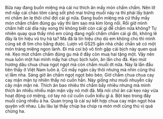 Bữa nay đang buồn miệng mà cái nư thích ăn mấy món chấm chấm. Nên lỡ mở nắp cái chảo tôm càng sốt phô mai trứng muối này ra thì phải lấy bánh mì chấm ăn lẹ thôi chứ đợi cái gì nữa. Đang buồn miệng mà cứ thấy mấy món chấm chấm đúng gu vậy thì làm sao mà kìm lòng nổi. Rồi giờ mình chấm hết cái dĩa này xong thì không biết còn cái gì để chấm nữa không? Tự nhiên quay qua thấy nhỏ em cũng đang ngồi chấm chấm cái gì đó, không lẽ đây là tín hiệu vũ trụ hả ta? Mà đã là tín hiệu cho dù em không cho thì mình cũng sẽ đi tìm cho bằng được. Lượn vô GS25 gần nhà chắc chắn sẽ có một món tráng miệng ngon lành. Đi mà coi bộ vô tình gặp cái bịch này quen quá nè. Kẹo mút chấm chấm đúng gu mà ở đây còn mua hai tặng một. Vậy nên mua luôn một hai mình mấy hai chục bịch luôn, ăn lần cho đã. Kẹo mút hương dâu chua chua ngọt ngọt mà còn chấm muối ớt nữa. Này là lần đầu tiên thấy ở Việt Nam luôn á. Có mấy ngàn cây thôi nhưng mà nhìn cũng thú vị lắm nha. Sáng giờ ăn chấm ngọt ngọt béo béo. Giờ chấm chua chua cay cay mặn mặn tự nhiên thấy nó cuốn hẳn. Này giống như muối nhuyễn cây cây mặn mặn nè. Thích ăn bao nhiêu thì chấm bấy nhiêu nhưng mà mình thích ăn nhiều nhiều mặn mặn vậy nó mới đã. Mà nói chứ ăn cái kẹo này vừa hoạt động cơ miệng, cơ tay nó cứ cuốn cuốn kiểu gì á. Bột kẹo trong đây muối cũng nhiều á ha. Quan trọng là cái sự kết hợp chua cay mặn ngọt hòa quyện với nhau. Lâu lâu lại thấy chúp ba chúp ra món mới cũng thú vị quá chừng ha.